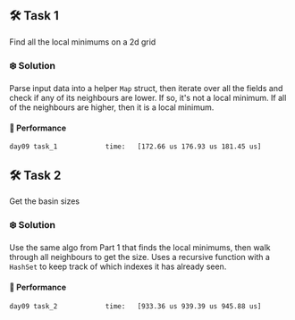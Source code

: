 ## 🛠️ Task 1

Find all the local minimums on a 2d grid

### ❄️ Solution

Parse input data into a helper `Map` struct, then iterate over all the fields and check if any of its neighbours are lower. If so, it's not a local minimum. If all of the neighbours are higher, then it is a local minimum.

#### 🚀 Performance

```
day09 task_1            time:   [172.66 us 176.93 us 181.45 us]
```

## 🛠️ Task 2

Get the basin sizes

### ❄️ Solution

Use the same algo from Part 1 that finds the local minimums, then walk through all neighbours to get the size. Uses a recursive function with a `HashSet` to keep track of which indexes it has already seen.

#### 🚀 Performance

```
day09 task_2            time:   [933.36 us 939.39 us 945.88 us]
```